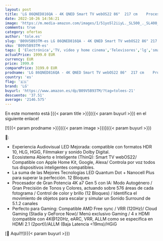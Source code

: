 ```yaml
---
layout: post
title: 'LG 86QNED816QA - 4K QNED Smart TV webOS22 86"  217 cm    Procesador Inteligente de Gran Potencia 4K a7 Gen 5 con IA  compatible con formatos HDR 10  HLG y HGiG  perfecto para Gaming'
date: 2022-10-26 14:56:21
image: 'https://m.media-amazon.com/images/I/51yo5l2iiyL._SL500_._SL400_.jpg'
comments: true
category: ofertas
author: 'tole.es'
slug: 'B09V5B93TM-es LG 86QNED816QA - 4K QNED Smart TV webOS22 86" 217 cm...'
sku: 'B09V5B93TM-es'
tags: [ 'Electrónica','TV, vídeo y home cinema','Televisores','lg','smart','tv','🇪🇸', ]
actualPrice: 1999.0 EUR
currency: EUR
price: 1999.0
comparePrice: 3199.0 EUR
prodname: 'LG 86QNED816QA - 4K QNED Smart TV webOS22 86"  217 cm    Procesador Inteligente de Gran Potencia 4K a7 Gen 5 con IA  compatible con formatos HDR 10  HLG y HGiG  perfecto para Gaming'
country: 'es'
flag: '🇪🇸'
brand: 'LG'
buyurl: 'https://www.amazon.es/dp/B09V5B93TM/?tag=tolees-21'
descuento: '37.51'
average: '2146.575'
---
```


En este momento está [{{< param title >}}]({{< param buyurl >}}) en el siguiente enlace!

[![{{< param prodname >}}]({{< param image >}})]({{< param buyurl >}})

🔎:

- Experiencia Audiovisual LED Mejorada: compatible con formatos HDR 10, HLG, HGiG, Filmmaker y sonido Dolby Digital.
- Ecosistema Abierto e Inteligente (ThinQ): Smart TV webOS22/ Compatible con Apple Home Kit, Google, Alexa/ Controla por voz todos tus dispositivos inteligentes compatibles.
- La suma de las Mejores Tecnologías LED Quantum Dot + Nanocell Plus para superar la perfección. 12 Bloques
- Procesador de Gran Potencia 4K a7 Gen 5 con IA: Modo Autogénero / Gran Precisión de Tonos y Colores, actuando sobre 576 áreas de cada fotograma / Control de color y brillo (12 Bloques) / Identifica el movimiento de objetos para escalar y simular un Sonido Surround de 5.1.2 canales
- Perfecto para Gaming: Compatible AMD Free sync / VRR (120Hz)/ Cloud Gaming (Stadia y GeForce Now)/ Menú exclusivo Gaming / 4 x HDMI (compatible con 4K@120Hz, eARC, VRR, ALLM como se especifica en HDMI 2.1 (2port))/ALLM (Baja Latencia <19ms)/HGiG

[🛒 Aquí!!!]({{< param buyurl >}})
